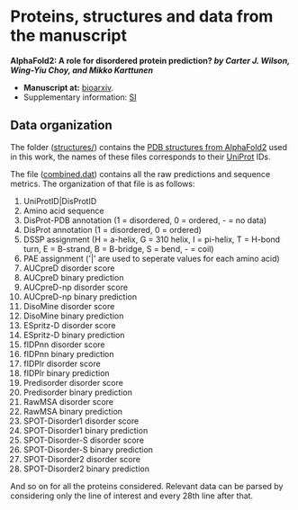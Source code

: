 # Proteins, structures and data from the manuscript

**AlphaFold2:  A role for disordered protein prediction?
*by Carter J. Wilson, Wing-Yiu Choy, and Mikko Karttunen***

- **Manuscript at:** [bioarxiv](). 
- Supplementary information: [SI]()

## Data organization ##
The folder ([structures/](./structures)) contains the [PDB structures from AlphaFold2](https://alphafold.ebi.ac.uk/) used in this work, the names of these files corresponds to their [UniProt](https://www.uniprot.org/) IDs. 

The file ([combined.dat](./combined.dat)) contains all the raw predictions and sequence metrics. The organization of that file is as follows:

1. UniProtID\|DisProtID
2. Amino acid sequence
3. DisProt-PDB annotation (1 = disordered, 0 = ordered, - = no data)
4. DisProt annotation (1 = disordered, 0 = ordered)
6. DSSP assignment (H = a-helix, G = 310 helix, I = pi-helix, T = H-bond turn, E = B-strand, B = B-bridge, S = bend, - = coil)
7. PAE assignment ('|' are used to seperate values for each amino acid)
8. AUCpreD disorder score
9. AUCpreD binary prediction
10. AUCpreD-np disorder score
11. AUCpreD-np binary prediction
12. DisoMine disorder score
13. DisoMine binary prediction
14. ESpritz-D disorder score
15. ESpritz-D binary prediction
16. fIDPnn disorder score
17. fIDPnn binary prediction
18. fIDPlr disorder score
19. fIDPlr binary prediction
20. Predisorder disorder score
21. Predisorder binary prediction
22. RawMSA disorder score
23. RawMSA binary prediction
24. SPOT-Disorder1 disorder score
25. SPOT-Disorder1 binary prediction
26. SPOT-Disorder-S disorder score
27. SPOT-Disorder-S binary prediction
28. SPOT-Disorder2 disorder score
29. SPOT-Disorder2 binary prediction

And so on for all the proteins considered. Relevant data can be parsed by considering only the line of interest and every 28th line after that.
